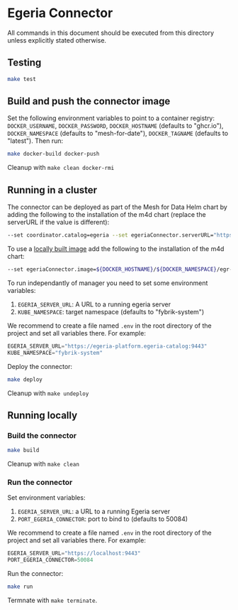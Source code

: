 # Egeria Connector

All commands in this document should be executed from this directory unless explicitly stated otherwise.


## Testing

```bash
make test
```

## Build and push the connector image

Set the following environment variables to point to a container registry: `DOCKER_USERNAME`, `DOCKER_PASSWORD`, `DOCKER_HOSTNAME` (defaults to "ghcr.io"), `DOCKER_NAMESPACE` (defaults to "mesh-for-date"), `DOCKER_TAGNAME` (defaults to "latest").
Then run:

```bash
make docker-build docker-push
```

Cleanup with `make clean docker-rmi`

## Running in a cluster

The connector can be deployed as part of the Mesh for Data Helm chart by adding the following to the installation of the m4d chart (replace the serverURL if the value is different):

```bash
--set coordinator.catalog=egeria --set egeriaConnector.serverURL="https://egeria-platform.egeria-catalog:9443"
```

To use a [locally built image](#build-and-push-the-connector-image) add the following to the installation of the m4d chart:

```bash
--set egeriaConnector.image=${DOCKER_HOSTNAME}/${DOCKER_NAMESPACE}/egr-connector:${DOCKER_TAGNAME}
```

To run independantly of manager you need to set some environment variables:

1. `EGERIA_SERVER_URL`: A URL to a running egeria server
2. `KUBE_NAMESPACE`: target namespace (defaults to "fybrik-system")

We recommend to create a file named `.env` in the root directory of the project and set all variables there. For example:

```s
EGERIA_SERVER_URL="https://egeria-platform.egeria-catalog:9443"
KUBE_NAMESPACE="fybrik-system"
```

Deploy the connector:

```bash
make deploy
```

Cleanup with `make undeploy`

## Running locally

### Build the connector

```bash
make build
```

Cleanup with `make clean`

### Run the connector

Set environment variables:

1. `EGERIA_SERVER_URL`: a URL to a running Egeria server
2. `PORT_EGERIA_CONNECTOR`: port to bind to (defaults to 50084)

We recommend to create a file named `.env` in the root directory of the project and set all variables there. For example:

```s
EGERIA_SERVER_URL="https://localhost:9443"
PORT_EGERIA_CONNECTOR=50084
```

Run the connector:

```bash
make run
```

Termnate with `make terminate`.
